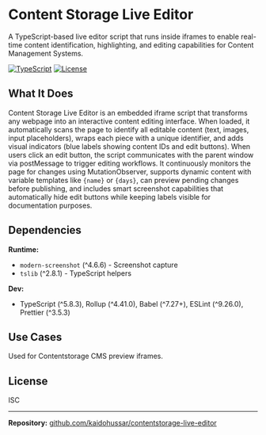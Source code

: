 # Content Storage Live Editor

A TypeScript-based live editor script that runs inside iframes to enable real-time content identification, highlighting, and editing capabilities for Content Management Systems.

[![TypeScript](https://img.shields.io/badge/TypeScript-5.8-blue.svg)](https://www.typescriptlang.org/)
[![License](https://img.shields.io/badge/license-ISC-green.svg)](LICENSE)

## What It Does

Content Storage Live Editor is an embedded iframe script that transforms any webpage into an interactive content editing interface. When loaded, it automatically scans the page to identify all editable content (text, images, input placeholders), wraps each piece with a unique identifier, and adds visual indicators (blue labels showing content IDs and edit buttons). When users click an edit button, the script communicates with the parent window via postMessage to trigger editing workflows. It continuously monitors the page for changes using MutationObserver, supports dynamic content with variable templates like `{name}` or `{days}`, can preview pending changes before publishing, and includes smart screenshot capabilities that automatically hide edit buttons while keeping labels visible for documentation purposes.

## Dependencies

**Runtime:**
- `modern-screenshot` (^4.6.6) - Screenshot capture
- `tslib` (^2.8.1) - TypeScript helpers

**Dev:**
- TypeScript (^5.8.3), Rollup (^4.41.0), Babel (^7.27+), ESLint (^9.26.0), Prettier (^3.5.3)

## Use Cases

Used for Contentstorage CMS preview iframes.

## License

ISC

---

**Repository:** [github.com/kaidohussar/contentstorage-live-editor](https://github.com/kaidohussar/contentstorage-live-editor)
